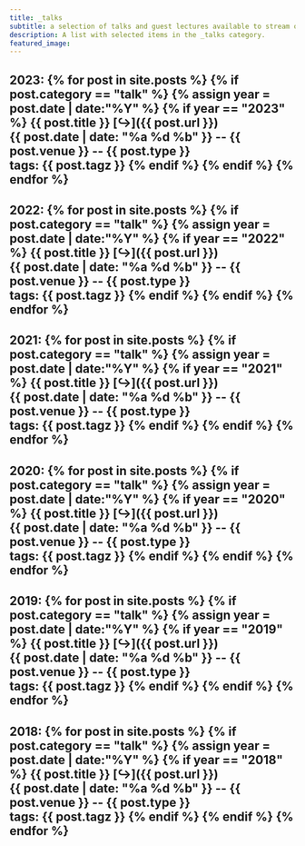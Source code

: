 ```yaml
---
title: _talks
subtitle: a selection of talks and guest lectures available to stream online
description: A list with selected items in the _talks category.
featured_image:
---
```


2023:
{% for post in site.posts %}
  {% if post.category == "talk" %}
      {% assign year = post.date | date:"%Y" %}
      {% if year == "2023" %}
**{{ post.title }}** [&#8618;]({{ post.url }}) <br>
{{ post.date | date: "%a %d %b" }} -- {{ post.venue }} -- {{ post.type }} <br> tags: {{ post.tagz }}
      {% endif %}
  {% endif %}
{% endfor %}
---
2022:
{% for post in site.posts %}
  {% if post.category == "talk" %}
      {% assign year = post.date | date:"%Y" %}
      {% if year == "2022" %}
**{{ post.title }}** [&#8618;]({{ post.url }}) <br>
{{ post.date | date: "%a %d %b" }} -- {{ post.venue }} -- {{ post.type }} <br> tags: {{ post.tagz }}
      {% endif %}
  {% endif %}
{% endfor %}
---
2021:
{% for post in site.posts %}
  {% if post.category == "talk" %}
      {% assign year = post.date | date:"%Y" %}
      {% if year == "2021" %}
**{{ post.title }}** [&#8618;]({{ post.url }}) <br>
{{ post.date | date: "%a %d %b" }} -- {{ post.venue }} -- {{ post.type }} <br> tags: {{ post.tagz }}
      {% endif %}
  {% endif %}
{% endfor %}
---
2020:
{% for post in site.posts %}
  {% if post.category == "talk" %}
      {% assign year = post.date | date:"%Y" %}
      {% if year == "2020" %}
**{{ post.title }}** [&#8618;]({{ post.url }}) <br>
{{ post.date | date: "%a %d %b" }} -- {{ post.venue }} -- {{ post.type }} <br> tags: {{ post.tagz }}
      {% endif %}
  {% endif %}
{% endfor %}
---
2019:
{% for post in site.posts %}
  {% if post.category == "talk" %}
      {% assign year = post.date | date:"%Y" %}
      {% if year == "2019" %}
**{{ post.title }}** [&#8618;]({{ post.url }}) <br>
{{ post.date | date: "%a %d %b" }} -- {{ post.venue }} -- {{ post.type }} <br> tags: {{ post.tagz }}
      {% endif %}
  {% endif %}
{% endfor %}
---
2018:
{% for post in site.posts %}
  {% if post.category == "talk" %}
      {% assign year = post.date | date:"%Y" %}
      {% if year == "2018" %}
**{{ post.title }}** [&#8618;]({{ post.url }}) <br>
{{ post.date | date: "%a %d %b" }} -- {{ post.venue }} -- {{ post.type }} <br> tags: {{ post.tagz }}
      {% endif %}
  {% endif %}
{% endfor %}
---
